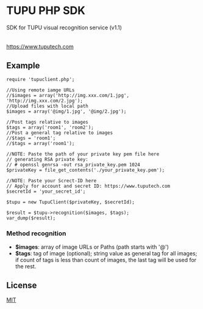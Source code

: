 # TUPU PHP SDK

SDK for TUPU visual recognition service (v1.1)
######  
<https://www.tuputech.com>

## Example

```
require 'tupuclient.php';

//Using remote iamge URLs
//$images = array('http://img.xxx.com/1.jpg', 'http://img.xxx.com/2.jpg');
//Upload files with local path
$images = array('@img/1.jpg', '@img/2.jpg');

//Post tags relative to images
$tags = array('room1', 'room2');
//Post a general tag relative to images
//$tags = 'room1';
//$tags = array('room1');

//NOTE: Paste the path of your private key pem file here
// generating RSA private key:
// # openssl genrsa -out rsa_private_key.pem 1024
$privateKey = file_get_contents('./your_private_key.pem');

//NOTE: Paste your Screct-ID here
// Apply for account and secret ID: https://www.tuputech.com
$secretId = 'your_secret_id';

$tupu = new TupuClient($privateKey, $secretId);

$result = $tupu->recognition($images, $tags);
var_dump($result);
```

### Method recognition
- **$images**: array of image URLs or Paths (path starts with '@')
- **$tags**: tag of image (optional); string value as general tag for all images; if count of tags is less than count of images, the last tag will be used for the rest.

## License

[MIT](http://www.opensource.org/licenses/mit-license.php)

